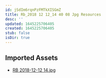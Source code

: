 ```yaml
---
id: jSdIm6rqnPzFMTkXISGmZ
title: Rb_2018 12 12_14 40 08 Jpg Resources
desc: ''
updated: 1645225706405
created: 1645225706405
stub: false
isDir: true
---
```

## Imported Assets
- [RB 2018-12-12 14.jpg](/assets/rb-2018-12-12-14.jpg)
